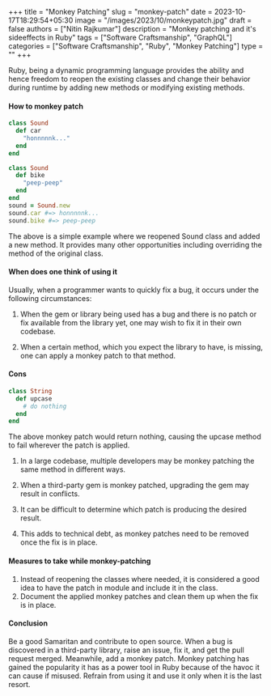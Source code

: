 +++
title = "Monkey Patching"
slug = "monkey-patch"
date = 2023-10-17T18:29:54+05:30
image = "/images/2023/10/monkeypatch.jpg"
draft = false
authors = ["Nitin Rajkumar"]
description = "Monkey patching and it's sideeffects in Ruby"
tags = ["Software Craftsmanship", "GraphQL"]
categories = ["Software Craftsmanship", "Ruby", "Monkey Patching"]
type = ""
+++

Ruby, being a dynamic programming language provides the ability and hence freedom to reopen the existing classes and change their behavior during runtime by adding new methods or modifying existing methods. 

#### How to monkey patch

```ruby
class Sound
  def car
    "honnnnnk..."
  end
end

class Sound
  def bike
    "peep-peep"
  end
end
sound = Sound.new
sound.car #=> honnnnnk...
sound.bike #=> peep-peep
```
The above is a simple example where we reopened Sound class and added a new method. It provides many other opportunities including overriding the method of the original class.

#### When does one think of using it
Usually, when a programmer wants to quickly fix a bug, it occurs under the following circumstances:

1. When the gem or library being used has a bug and there is no patch or fix available from the library yet, one may wish to fix it in their own codebase.

2. When a certain method, which you expect the library to have, is missing, one can apply a monkey patch to that method.

#### Cons

```ruby
class String
  def upcase
    # do nothing 
  end
end
```
The above monkey patch would return nothing, causing the upcase method to fail wherever the patch is applied.

1. In a large codebase, multiple developers may be monkey patching the same method in different ways.

2. When a third-party gem is monkey patched, upgrading the gem may result in conflicts.

3. It can be difficult to determine which patch is producing the desired result.

4. This adds to technical debt, as monkey patches need to be removed once the fix is in place.
#### Measures to take while monkey-patching
 
1. Instead of reopening the classes where needed, it is considered a good idea to have the patch in module and include it in the class.
2. Document the applied monkey patches and clean them up when the fix is in place.

#### Conclusion

Be a good Samaritan and contribute to open source.
When a bug is discovered in a third-party library, raise an issue, fix it, and get the pull request merged. Meanwhile, add a monkey patch.
Monkey patching has gained the popularity it has as a power tool in Ruby because of the havoc it can cause if misused. Refrain from using it and use it only when it is the last resort.


